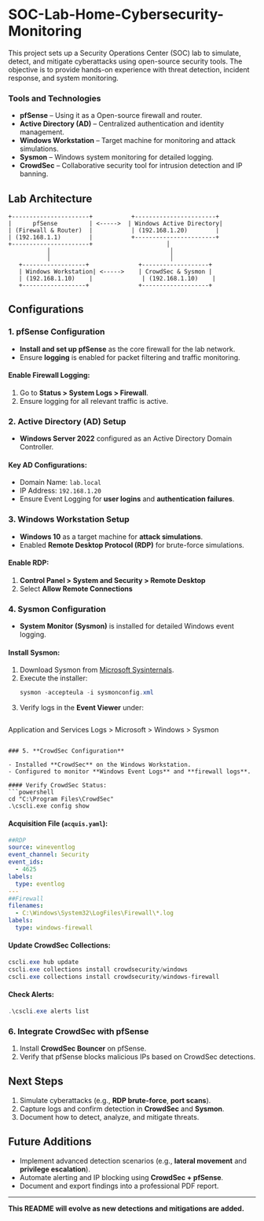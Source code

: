 # SOC-Lab-Home-Cybersecurity-Monitoring
This project sets up a Security Operations Center (SOC) lab to simulate, detect, and mitigate cyberattacks using open-source security tools. The objective is to provide hands-on experience with threat detection, incident response, and system monitoring.

### Tools and Technologies
- **pfSense** – Using it as a Open-source firewall and router.
- **Active Directory (AD)** – Centralized authentication and identity management.
- **Windows Workstation** – Target machine for monitoring and attack simulations.
- **Sysmon** – Windows system monitoring for detailed logging.
- **CrowdSec** – Collaborative security tool for intrusion detection and IP banning.

## Lab Architecture
```
+----------------------+           +-----------------------+
|      pfSense         | <----->  | Windows Active Directory|
| (Firewall & Router)  |           | (192.168.1.20)        |
| (192.168.1.1)        |           +-----------------------+
+----------------------+                     │
           │                                  │
           │                                  │
   +------------------+              +-------------------+
   | Windows Workstation| <----->    | CrowdSec & Sysmon |
   | (192.168.1.10)    |              | (192.168.1.10)    |
   +------------------+              +-------------------+
```

## Configurations

### 1. **pfSense Configuration**
- **Install and set up pfSense** as the core firewall for the lab network.
- Ensure **logging** is enabled for packet filtering and traffic monitoring.

#### Enable Firewall Logging:
1. Go to **Status > System Logs > Firewall**.
2. Ensure logging for all relevant traffic is active.

### 2. **Active Directory (AD) Setup**
- **Windows Server 2022** configured as an Active Directory Domain Controller.

#### Key AD Configurations:
- Domain Name: `lab.local`
- IP Address: `192.168.1.20`
- Ensure Event Logging for **user logins** and **authentication failures**.

### 3. **Windows Workstation Setup**
- **Windows 10** as a target machine for **attack simulations**.
- Enabled **Remote Desktop Protocol (RDP)** for brute-force simulations.

#### Enable RDP:
1. **Control Panel > System and Security > Remote Desktop**
2. Select **Allow Remote Connections**

### 4. **Sysmon Configuration**

- **System Monitor (Sysmon)** is installed for detailed Windows event logging.

#### Install Sysmon:
1. Download Sysmon from [Microsoft Sysinternals](https://docs.microsoft.com/en-us/sysinternals/downloads/sysmon).
2. Execute the installer:
   ```powershell
   sysmon -accepteula -i sysmonconfig.xml
   ```
3. Verify logs in the **Event Viewer** under:
   ```
Application and Services Logs > Microsoft > Windows > Sysmon
   ```

### 5. **CrowdSec Configuration**

- Installed **CrowdSec** on the Windows Workstation.
- Configured to monitor **Windows Event Logs** and **firewall logs**.

#### Verify CrowdSec Status:
```powershell
cd "C:\Program Files\CrowdSec"
.\cscli.exe config show
```

#### Acquisition File (`acquis.yaml`):
```yaml
##RDP
source: wineventlog
event_channel: Security
event_ids:
  - 4625
labels:
  type: eventlog
---
##Firewall
filenames:
  - C:\Windows\System32\LogFiles\Firewall\*.log
labels:
  type: windows-firewall
```

#### Update CrowdSec Collections:
```powershell
cscli.exe hub update
cscli.exe collections install crowdsecurity/windows
cscli.exe collections install crowdsecurity/windows-firewall
```

#### Check Alerts:
```powershell
.\cscli.exe alerts list
```

### 6. **Integrate CrowdSec with pfSense**

1. Install **CrowdSec Bouncer** on pfSense.
2. Verify that pfSense blocks malicious IPs based on CrowdSec detections.

## Next Steps
1. Simulate cyberattacks (e.g., **RDP brute-force**, **port scans**).
2. Capture logs and confirm detection in **CrowdSec** and **Sysmon**.
3. Document how to detect, analyze, and mitigate threats.

## Future Additions
- Implement advanced detection scenarios (e.g., **lateral movement** and **privilege escalation**).
- Automate alerting and IP blocking using **CrowdSec + pfSense**.
- Document and export findings into a professional PDF report.

---

**This README will evolve as new detections and mitigations are added.**

